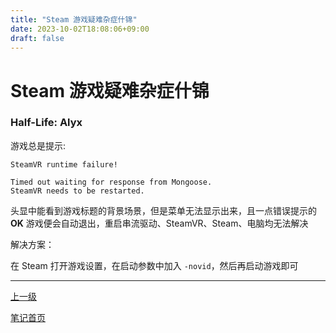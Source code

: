 ```yaml
---
title: "Steam 游戏疑难杂症什锦"
date: 2023-10-02T18:08:06+09:00
draft: false
---
```


# Steam 游戏疑难杂症什锦

### Half-Life: Alyx

游戏总是提示:

```
SteamVR runtime failure!

Timed out waiting for response from Mongoose.
SteamVR needs to be restarted.
```

头显中能看到游戏标题的背景场景，但是菜单无法显示出来，且一点错误提示的 **OK** 游戏便会自动退出，重启串流驱动、SteamVR、Steam、电脑均无法解决

解决方案：

在 Steam 打开游戏设置，在启动参数中加入 `-novid`，然后再启动游戏即可

---

[上一级](../..)

[笔记首页](/)